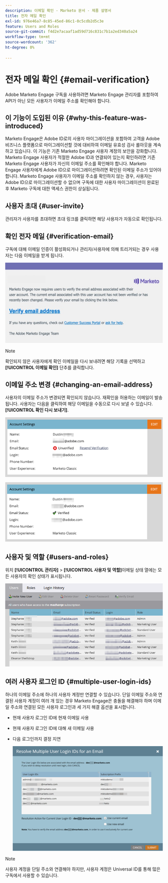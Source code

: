 ```yaml
---
description: 이메일 확인 - Marketo 문서 - 제품 설명서
title: 전자 메일 확인
exl-id: 976e46a7-8c85-45ed-86c1-0c5cdb2d5c3e
feature: Users and Roles
source-git-commit: f4d2e7acaaf1ad59d716c831c7b1a2ed340a5a24
workflow-type: tm+mt
source-wordcount: '362'
ht-degree: 0%

---
```


# 전자 메일 확인 {#email-verification}

Adobe Marketo Engage 구독을 사용하려면 Marketo Engage 관리자를 포함하여 API가 아닌 모든 사용자가 이메일 주소를 확인해야 합니다.

## 이 기능이 도입된 이유 {#why-this-feature-was-introduced}

Marketo Engage은 Adobe ID로의 사용자 마이그레이션을 포함하여 고객을 Adobe 비즈니스 플랫폼으로 마이그레이션할 것에 대비하여 이메일 유효성 검사 롤아웃을 계속하고 있습니다. 이 기능은 기존 Marketo Engage 사용자 계정의 보안을 강화합니다. Marketo Engage 사용자가 적절한 Adobe ID과 연결되어 있는지 확인하려면 기존 Marketo Engage 사용자가 자신의 이메일 주소를 확인해야 합니다. Marketo Engage 사용자에게 Adobe ID으로 마이그레이션하려면 확인된 이메일 주소가 있어야 합니다. Marketo Engage 사용자가 이메일 주소를 확인하지 않는 경우, 사용자는 Adobe ID으로 마이그레이션할 수 없으며 구독에 대한 사용자 마이그레이션이 완료된 후 Marketo 구독에 대한 액세스 권한이 상실됩니다.

## 사용자 초대 {#user-invite}

관리자가 사용자를 초대하면 초대 링크를 클릭하면 해당 사용자가 자동으로 확인됩니다.

## 확인 전자 메일 {#verification-email}

구독에 대해 이메일 인증이 활성화되거나 관리자/사용자에 의해 트리거되는 경우 사용자는 다음 이메일을 받게 됩니다.

![](assets/email-verification-1.png)

>[!NOTE]
>
>확인되지 않은 사용자에게 확인 이메일을 다시 보내려면 해당 기록을 선택하고 **[!UICONTROL 이메일 확인]** 단추를 클릭합니다.

## 이메일 주소 변경 {#changing-an-email-address}

사용자의 이메일 주소가 변경되면 확인되지 않습니다. 재확인을 허용하는 이메일이 발송됩니다. 사용자는 다음을 클릭하여 해당 이메일을 수동으로 다시 보낼 수 있습니다. **[!UICONTROL 확인 다시 보내기]**.

![](assets/email-verification-2.png)

![](assets/email-verification-3.png)

## 사용자 및 역할 {#users-and-roles}

위치 **[!UICONTROL 관리자]** > **[!UICONTROL 사용자 및 역할]**&#x200B;이메일 상태 열에는 모든 사용자의 확인 상태가 표시됩니다.

![](assets/email-verification-4.png)

## 여러 사용자 로그인 ID {#multiple-user-login-ids}

하나의 이메일 주소에 하나의 사용자 계정만 연결할 수 있습니다. 단일 이메일 주소와 연결된 사용자 계정이 여러 개 있는 경우 Marketo Engage은 충돌을 해결해야 하며 이메일 주소와 연결된 모든 사용자 로그인과 세 가지 해결 옵션을 표시합니다.

* 현재 사용자 로그인 ID에 현재 이메일 사용
* 현재 사용자 로그인 ID에 대해 새 이메일 사용
* 다음 로그인까지 결정 지연

  ![](assets/email-verification-5.png)

>[!NOTE]
>
>사용자 계정을 단일 주소와 연결해야 하지만, 사용자 계정은 Universal ID를 통해 많은 구독에서 사용할 수 있습니다.
